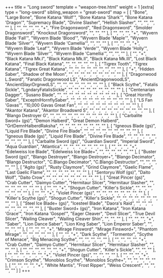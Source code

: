 +++
title = "Long sword"
template = "weapon-tree.html"
weight = 1
[extra]
type = "long-sword"
sibling_weapon = "great-sword"
map = [
  [
    "Bone",
    "Large Bone",
    "Bone Katana 'Wolf'",
    "Bone Katana 'Shark'",
    "Bone Katana 'Dragon'",
    "Supremacy Blade",
    "Divine Slasher",
    "Hellish Slasher",
    "",
    "",
    "",
    ""
  ],
  [
    "",
    "",
    "",
    "",
    "+",
    "Fire Dragonsword",
    "Red Dragonsword",
    "Smolder Dragonsword",
    "Knockout Dragonsword",
    "",
    "",
    ""
  ],
  [
    "",
    "",
    "",
    "+",
    "Wyvern Blade 'Fall'",
    "Wyvern Blade 'Blood'",
    "Wyvern Blade 'Maple'",
    "Wyvern Blade 'Silver'",
    "Wyvern Blade 'Camellia'",
    "",
    "",
    ""
  ],
  [
    "",
    "",
    "",
    "+",
    "Wyvern Blade 'Leaf'",
    "Wyvern Blade 'Verde'",
    "Wyvern Blade 'Holly'",
    "Wyvern Blade 'Silver'",
    "Wyvern Blade 'Camellia'",
    "",
    "",
    ""
  ],
  [
    "",
    "+",
    "Black Katana Mk.I",
    "Black Katana Mk.II",
    "Black Katana Mk.III",
    "Lost Black Katana",
    "Final Black Katana",
    "",
    "",
    "",
    "",
    ""
  ],
  [
    "Tigrex Tooth",
    "Tigrex Katana",
    "Tigrex Great Katana",
    "",
    "",
    "",
    "",
    "",
    "",
    "",
    "",
    ""
  ],
  [
    "+",
    "Hidden Saber",
    "Shadow of the Moon",
    "",
    "",
    "",
    "",
    "",
    "",
    "",
    "",
    ""
  ],
  [
    "Dragonwood L.Sword",
    "Fanatic Dragonwood LS",
    "AncientDragonwoodLS",
    "AncientSlayrDrgnwdLS",
    "",
    "",
    "",
    "",
    "",
    "",
    "",
    ""
  ],
  [
    "Black Scythe",
    "Fatalis Sickle",
    "LgndaryFatalisSickle",
    "",
    "",
    "",
    "",
    "",
    "",
    "",
    "",
    ""
  ],
  [
    "Centenarian Dagger",
    "Susano Blade",
    "",
    "",
    "",
    "",
    "",
    "",
    "",
    "",
    "",
    ""
  ],
  [
    "Great Hornfly Saber",
    "ExceptnlHornflySaber",
    "",
    "",
    "",
    "",
    "",
    "",
    "",
    "",
    "",
    ""
  ],
  [
    "LS Fan 'Gavas'",
    "10,000 Gavas Great Fan",
    "",
    "",
    "",
    "",
    "",
    "",
    "",
    "",
    "",
    ""
  ],
  [
    "Akantor Katana",
    "Akantor Broadswrd S",
    "",
    "",
    "",
    "",
    "",
    "",
    "",
    "",
    "",
    ""
  ],
  [
    "Blango Destroyer G",
    "",
    "",
    "",
    "",
    "",
    "",
    "",
    "",
    "",
    "",
    ""
  ],
  [
    "Carbalite Sword+ (gs)",
    "Demon Halberd",
    "Great Demon Halberd",
    "GrtDemnHalberdRaksha",
    "",
    "",
    "",
    "",
    "",
    "",
    "",
    ""
  ],
  [
    "Igneous Blade (gs)",
    "Liquid Fire Blade",
    "Divine Fire Blade",
    "",
    "",
    "",
    "",
    "",
    "",
    "",
    "",
    ""
  ],
  [
    "Igneous Blade (gs)",
    "Liquid Fire Blade",
    "Divine Fire Blade",
    "",
    "",
    "",
    "",
    "",
    "",
    "",
    "",
    ""
  ],
  [
    "Carbalite Sword (gs)",
    "Guardian Sword",
    "Imperial Sword",
    "Aqua Guardian",
    "Atlantica",
    "",
    "",
    "",
    "",
    "",
    "",
    ""
  ],
  [
    "",
    "",
    "",
    "+",
    "Edelweiss Ice Blade",
    "Edelweiss Ice Blade+",
    "",
    "",
    "",
    "",
    "",
    ""
  ],
  [
    "Buster Sword (gs)",
    "Blango Destroyer",
    "Blango Destroyer+",
    "Blango Decimator",
    "Blango Destructor",
    "C.Blango Decimator",
    "C.Blango Destructor",
    "",
    "",
    "",
    "",
    ""
  ],
  [
    "Agito (gs)",
    "Rusty Claymore",
    "Grind Claymore",
    "Gaelic Flame",
    "Last Gaelic Flame",
    "",
    "",
    "",
    "",
    "",
    "",
    ""
  ],
  [
    "Sentoryu Wolf (gs)",
    "Daito Wolf",
    "Daito Crow",
    "",
    "",
    "",
    "",
    "",
    "",
    "",
    "",
    ""
  ],
  [
    "Great Pincer (gs)",
    "Crab Cutter",
    "Daimyo Cutter",
    "Hermitaur Slicer",
    "Hermitaur Slasher",
    "",
    "",
    "",
    "",
    "",
    "",
    ""
  ],
  [
    "",
    "",
    "+",
    "Shogun Cutter",
    "Killer's Sickle",
    "",
    "",
    "",
    "",
    "",
    "",
    ""
  ],
  [
    "",
    "",
    "+",
    "Violet Pincer (gs)",
    "",
    "",
    "",
    "",
    "",
    "",
    "",
    ""
  ],
  [
    "Killer's Scythe (gs)",
    "Shogun Cutter",
    "Killer's Sickle",
    "",
    "",
    "",
    "",
    "",
    "",
    "",
    "",
    ""
  ],
  [
    "Steel Ice Blade+ (gs)",
    "Icesteel Blade",
    "Daora's Raid",
    "",
    "",
    "",
    "",
    "",
    "",
    "",
    "",
    ""
  ],
  [
    "Buster Sword+ (gs)",
    "Iron Katana",
    "Iron Katana 'Grace'",
    "Iron Katana 'Gospel'",
    "Eager Cleaver",
    "Devil Slicer",
    "True Devil Slicer",
    "Wailing Cleaver",
    "Wailing Cleaver Shin",
    "",
    "",
    ""
  ],
  [
    "",
    "",
    "",
    "+",
    "Saber",
    "Lion Dance Saber",
    "Lion King Saber",
    "Lion Emperor Saber",
    "",
    "",
    "",
    ""
  ],
  [
    "",
    "",
    "",
    "+",
    "Mirage Finsword",
    "Mirage Finsword+",
    "Phantom Mirage",
    "",
    "",
    "",
    "",
    ""
  ],
  [
    "",
    "",
    "+",
    "Dark Scythe",
    "Tormentor",
    "Scythe of Menace",
    "Big Menacing Scythe",
    "",
    "",
    "",
    "",
    ""
  ],
  [
    "",
    "",
    "",
    "",
    "+",
    "Crab Cutter",
    "Daimyo Cutter",
    "Hermitaur Slicer",
    "Hermitaur Slasher",
    "",
    "",
    ""
  ],
  [
    "",
    "",
    "",
    "",
    "",
    "",
    "+",
    "Shogun Cutter",
    "Killer's Sickle",
    "",
    "",
    ""
  ],
  [
    "",
    "",
    "",
    "",
    "",
    "",
    "+",
    "Violet Pincer (gs)",
    "",
    "",
    "",
    ""
  ],
  [
    "",
    "",
    "",
    "+",
    "Crimson Scythe",
    "Monoblos Scythe",
    "Monoblos Scythe+",
    "",
    "",
    "",
    "",
    ""
  ],
  [
    "",
    "",
    "",
    "",
    "+",
    "White Mantis",
    "Frost Ripper",
    "Weiss Crescent",
    "",
    "",
    "",
    ""
  ]
]
+++
